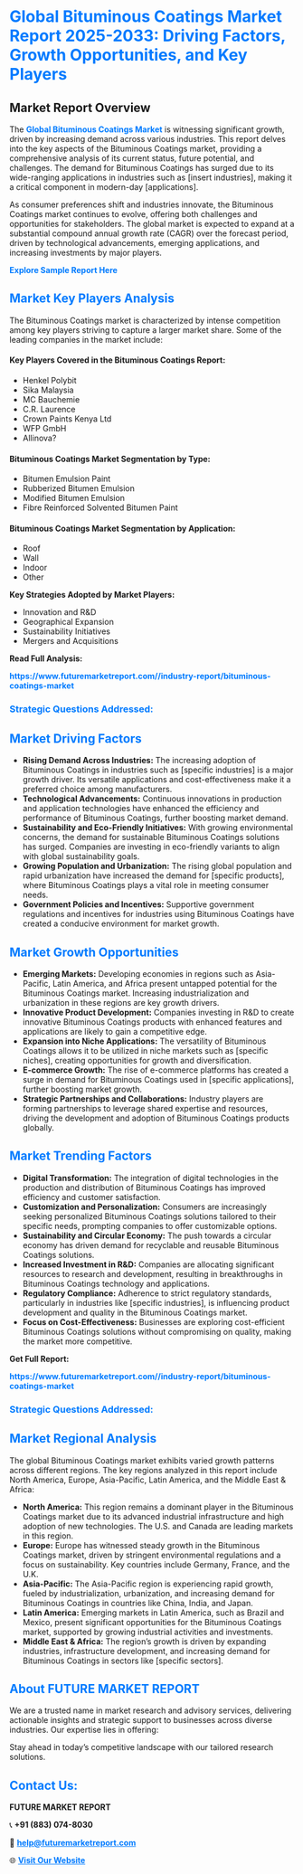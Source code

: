 <h1 style="color: #007BFF;">Global Bituminous Coatings Market Report 2025-2033: Driving Factors, Growth Opportunities, and Key Players</h1>

<section id="overview">
<h2>Market Report Overview</h2>
<p>The <a href="https://www.futuremarketreport.com//industry-report/bituminous-coatings-market" style="color: #007BFF; text-decoration: none;"><strong>Global Bituminous Coatings Market</strong></a> is witnessing significant growth, driven by increasing demand across various industries. This report delves into the key aspects of the Bituminous Coatings market, providing a comprehensive analysis of its current status, future potential, and challenges. The demand for Bituminous Coatings has surged due to its wide-ranging applications in industries such as [insert industries], making it a critical component in modern-day [applications].</p>
<p>As consumer preferences shift and industries innovate, the Bituminous Coatings market continues to evolve, offering both challenges and opportunities for stakeholders. The global market is expected to expand at a substantial compound annual growth rate (CAGR) over the forecast period, driven by technological advancements, emerging applications, and increasing investments by major players.</p>
</section>

<section id="overview">
<p><a href="https://www.futuremarketreport.com//request-sample/reportId=58637" style="color: #007BFF; text-decoration: none;"><strong>Explore Sample Report Here</strong></a></p>
</section>

<section id="key-players">
<h2 style="color: #007BFF;">Market Key Players Analysis</h2>
<p>The Bituminous Coatings market is characterized by intense competition among key players striving to capture a larger market share. Some of the leading companies in the market include:</p>
<h4>Key Players Covered in the Bituminous Coatings Report:</h4>
<ul><li>Henkel Polybit</li><li>Sika Malaysia</li><li>MC Bauchemie</li><li>C.R. Laurence</li><li>Crown Paints Kenya Ltd</li><li>WFP GmbH</li><li>Allinova?</li></ul>
<h4>Bituminous Coatings Market Segmentation by Type:</h4>
<ul><li>Bitumen Emulsion Paint</li><li>Rubberized Bitumen Emulsion</li><li>Modified Bitumen Emulsion</li><li>Fibre Reinforced Solvented Bitumen Paint</li></ul>

<h4>Bituminous Coatings Market Segmentation by Application:</h4>
<ul><li>Roof</li><li>Wall</li><li>Indoor</li><li>Other</li></ul>
<p><strong>Key Strategies Adopted by Market Players:</strong></p>
<ul>
<li>Innovation and R&D</li>
<li>Geographical Expansion</li>
<li>Sustainability Initiatives</li>
<li>Mergers and Acquisitions</li>
</ul>
</section>

<section>
<p><strong>Read Full Analysis: </strong></p><a href="https://www.futuremarketreport.com//industry-report/bituminous-coatings-market" style="color: #007BFF; text-decoration: none;"><strong>https://www.futuremarketreport.com//industry-report/bituminous-coatings-market</strong></a>
<h3 style="color: #007BFF;">Strategic Questions Addressed:</h3>
</section>

<section id="driving-factors">
<h2 style="color: #007BFF;">Market Driving Factors</h2>
<ul>
<li><strong>Rising Demand Across Industries:</strong> The increasing adoption of Bituminous Coatings in industries such as [specific industries] is a major growth driver. Its versatile applications and cost-effectiveness make it a preferred choice among manufacturers.</li>
<li><strong>Technological Advancements:</strong> Continuous innovations in production and application technologies have enhanced the efficiency and performance of Bituminous Coatings, further boosting market demand.</li>
<li><strong>Sustainability and Eco-Friendly Initiatives:</strong> With growing environmental concerns, the demand for sustainable Bituminous Coatings solutions has surged. Companies are investing in eco-friendly variants to align with global sustainability goals.</li>
<li><strong>Growing Population and Urbanization:</strong> The rising global population and rapid urbanization have increased the demand for [specific products], where Bituminous Coatings plays a vital role in meeting consumer needs.</li>
<li><strong>Government Policies and Incentives:</strong> Supportive government regulations and incentives for industries using Bituminous Coatings have created a conducive environment for market growth.</li>
</ul>
</section>

<section id="growth-opportunities">
<h2 style="color: #007BFF;">Market Growth Opportunities</h2>
<ul>
<li><strong>Emerging Markets:</strong> Developing economies in regions such as Asia-Pacific, Latin America, and Africa present untapped potential for the Bituminous Coatings market. Increasing industrialization and urbanization in these regions are key growth drivers.</li>
<li><strong>Innovative Product Development:</strong> Companies investing in R&D to create innovative Bituminous Coatings products with enhanced features and applications are likely to gain a competitive edge.</li>
<li><strong>Expansion into Niche Applications:</strong> The versatility of Bituminous Coatings allows it to be utilized in niche markets such as [specific niches], creating opportunities for growth and diversification.</li>
<li><strong>E-commerce Growth:</strong> The rise of e-commerce platforms has created a surge in demand for Bituminous Coatings used in [specific applications], further boosting market growth.</li>
<li><strong>Strategic Partnerships and Collaborations:</strong> Industry players are forming partnerships to leverage shared expertise and resources, driving the development and adoption of Bituminous Coatings products globally.</li>
</ul>
</section>

<section id="trending-factors">
<h2 style="color: #007BFF;">Market Trending Factors</h2>
<ul>
<li><strong>Digital Transformation:</strong> The integration of digital technologies in the production and distribution of Bituminous Coatings has improved efficiency and customer satisfaction.</li>
<li><strong>Customization and Personalization:</strong> Consumers are increasingly seeking personalized Bituminous Coatings solutions tailored to their specific needs, prompting companies to offer customizable options.</li>
<li><strong>Sustainability and Circular Economy:</strong> The push towards a circular economy has driven demand for recyclable and reusable Bituminous Coatings solutions.</li>
<li><strong>Increased Investment in R&D:</strong> Companies are allocating significant resources to research and development, resulting in breakthroughs in Bituminous Coatings technology and applications.</li>
<li><strong>Regulatory Compliance:</strong> Adherence to strict regulatory standards, particularly in industries like [specific industries], is influencing product development and quality in the Bituminous Coatings market.</li>
<li><strong>Focus on Cost-Effectiveness:</strong> Businesses are exploring cost-efficient Bituminous Coatings solutions without compromising on quality, making the market more competitive.</li>
</ul>
</section>

<section>
<p><strong>Get Full Report: </strong></p><a href="https://www.futuremarketreport.com//industry-report/bituminous-coatings-market" style="color: #007BFF; text-decoration: none;"><strong>https://www.futuremarketreport.com//industry-report/bituminous-coatings-market</strong></a>
<h3 style="color: #007BFF;">Strategic Questions Addressed:</h3>
</section>


<section id="regional-analysis">
<h2 style="color: #007BFF;">Market Regional Analysis</h2>
<p>The global Bituminous Coatings market exhibits varied growth patterns across different regions. The key regions analyzed in this report include North America, Europe, Asia-Pacific, Latin America, and the Middle East & Africa:</p>
<ul>
<li><strong>North America:</strong> This region remains a dominant player in the Bituminous Coatings market due to its advanced industrial infrastructure and high adoption of new technologies. The U.S. and Canada are leading markets in this region.</li>
<li><strong>Europe:</strong> Europe has witnessed steady growth in the Bituminous Coatings market, driven by stringent environmental regulations and a focus on sustainability. Key countries include Germany, France, and the U.K.</li>
<li><strong>Asia-Pacific:</strong> The Asia-Pacific region is experiencing rapid growth, fueled by industrialization, urbanization, and increasing demand for Bituminous Coatings in countries like China, India, and Japan.</li>
<li><strong>Latin America:</strong> Emerging markets in Latin America, such as Brazil and Mexico, present significant opportunities for the Bituminous Coatings market, supported by growing industrial activities and investments.</li>
<li><strong>Middle East & Africa:</strong> The region’s growth is driven by expanding industries, infrastructure development, and increasing demand for Bituminous Coatings in sectors like [specific sectors].</li>
</ul>
</section>

<footer>
<h2 style="color: #007BFF;">About FUTURE MARKET REPORT</h2>
<p>We are a trusted name in market research and advisory services, delivering actionable insights and strategic support to businesses across diverse industries. Our expertise lies in offering:</p>

<p>Stay ahead in today’s competitive landscape with our tailored research solutions.</p>

<h2 style="color: #007BFF;">Contact Us:</h2>
<p><strong>FUTURE MARKET REPORT</strong></p>
<p>📞 <strong>+91 (883) 074-8030</strong></p>
<p>📧 <strong><a href="mailto:help@futuremarketreport.com" style="color: #007BFF;">help@futuremarketreport.com</a></strong></p>
<p>🌐 <strong><a href="https://www.futuremarketreport.com/" style="color: #007BFF;">Visit Our Website</a></strong></p>
</footer>